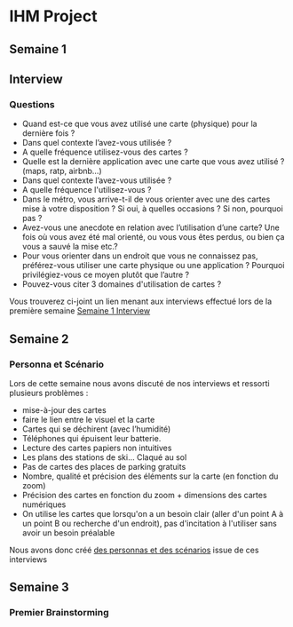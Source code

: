 # IHM Project
## Semaine 1
## Interview

### Questions 
- Quand est-ce que vous avez utilisé une carte (physique) pour la dernière fois ?
- Dans quel contexte l’avez-vous utilisée ?
- A quelle fréquence utilisez-vous des cartes ?
- Quelle est la dernière application avec une carte que vous avez utilisé ? (maps, ratp, airbnb…) 
- Dans quel contexte l’avez-vous utilisée ?
- A quelle fréquence l'utilisez-vous ?
- Dans le métro, vous arrive-t-il de vous orienter avec une des cartes mise à votre disposition ? Si oui, à quelles occasions ? Si non, pourquoi pas ?
- Avez-vous une anecdote en relation avec l’utilisation d’une carte? Une fois où vous avez été mal orienté, ou vous vous êtes perdus, ou bien ça vous a sauvé la mise etc.? 
- Pour vous orienter dans un endroit que vous ne connaissez pas, préférez-vous utiliser une carte physique ou une application ? Pourquoi privilégiez-vous ce moyen plutôt que l’autre ?
- Pouvez-vous citer 3 domaines d'utilisation de cartes ? 

Vous trouverez ci-joint un lien menant aux interviews effectué lors de la première semaine 
[Semaine 1 Interview](https://github.com/Guignet/IHMProjet.io/tree/main/Semaine_1)

## Semaine 2
### Personna et Scénario 
Lors de cette semaine nous avons discuté de nos interviews et ressorti plusieurs problèmes : 


- mise-à-jour des cartes 
- faire le lien entre le visuel et la carte
- Cartes qui se déchirent (avec l’humidité)
- Téléphones qui épuisent leur batterie.
- Lecture des cartes papiers non intuitives
- Les plans des stations de ski… Claqué au sol
- Pas de cartes des places de parking gratuits
- Nombre, qualité et précision des éléments sur la carte (en fonction du zoom)
- Précision des cartes en fonction du zoom + dimensions des cartes numériques
- On utilise les cartes que lorsqu'on a un besoin clair (aller d'un point A à un point B ou recherche d'un endroit), pas d'incitation à l'utiliser sans avoir un besoin préalable

Nous avons donc créé [des personnas et des scénarios](https://github.com/Guignet/IHMProjet.io/tree/main/Semaine_2) issue de ces interviews

## Semaine 3 
### Premier Brainstorming

